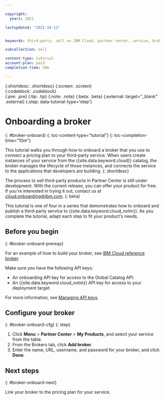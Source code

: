 ```yaml
---

copyright:
  years: 2021

lastupdated: "2021-10-12"


keywords: third-party, sell on IBM Cloud, partner center, service, broker, pricing plan, regions, location

subcollection: sell

content-type: tutorial
account-plan: paid
completion-time: 10m 

---
```


{:shortdesc: .shortdesc}
{:screen: .screen}  
{:codeblock: .codeblock}  
{:pre: .pre}
{:tip: .tip}
{:note: .note}
{:beta: .beta}
{:external: target="_blank" .external}
{:step: data-tutorial-type='step'} 


# Onboarding a broker
{: #broker-onboard}
{: toc-content-type="tutorial"}
{: toc-completion-time="10m"} 

This tutorial walks you through how to onboard a broker that you use to connect a pricing plan to your third-party service. When users create instances of your service from the {{site.data.keyword.cloud}} catalog, the broker manages the lifecycle of those instances, and connects the service to the applications that developers are building.
{: shortdesc}

The process to sell third-party products in Partner Center is still under development. With the current release, you can offer your product for free. If you're interested in trying it out, contact us at cloud.onboarding@ibm.com.
{: beta}

This tutorial is one of four in a series that demonstrates how to onboard and publish a third-party service to {{site.data.keyword.cloud_notm}}. As you complete the tutorial, adapt each step to fit your product's needs.

## Before you begin
{: #broker-onboard-prereqs}

For an example of how to build your broker, see [IBM Cloud reference broker](https://github.com/IBM-Cloud/onboarding-osb). 

Make sure you have the following API keys:
* An onboarding API key for access to the Global Catalog API.
* An {{site.data.keyword.cloud_notm}} API key for access to your deployment target.

For more information, see [Managing API keys](/docs/account?topic=account-userapikey).

## Configure your broker
{: #broker-onboard-cfg}
{: step}

1. Click **Menu** > **Partner Center** > **My Products**, and select your service from the table. 
2. From the Brokers tab, click **Add broker**. 
3. Enter the name, URL, username, and password for your broker, and click **Done**. 

## Next steps
{: #broker-onboard-next}

Link your broker to the pricing plan for your service. 
